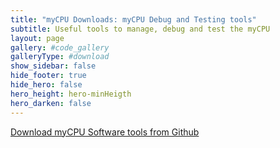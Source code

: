 ```yaml
---
title: "myCPU Downloads: myCPU Debug and Testing tools"
subtitle: Useful tools to manage, debug and test the myCPU
layout: page
gallery: #code_gallery
galleryType: #download
show_sidebar: false
hide_footer: true
hide_hero: false
hero_height: hero-minHeigth
hero_darken: false
---
```


<a class="button is-primary is-light" href="https://github.com/mylabpcb/myCPU/tree/master/Software" target="_blank">Download myCPU Software tools from Github</a>


